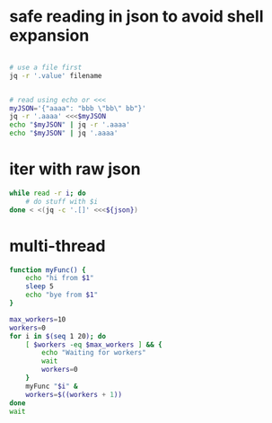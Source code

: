 

# safe reading in json to avoid shell expansion
```bash

# use a file first
jq -r '.value' filename


# read using echo or <<<
myJSON='{"aaaa": "bbb \"bb\" bb"}'
jq -r '.aaaa' <<<$myJSON
echo "$myJSON" | jq -r '.aaaa'
echo "$myJSON" | jq '.aaaa'

```

# iter with raw json
```bash
while read -r i; do
    # do stuff with $i
done < <(jq -c '.[]' <<<${json})
```


# multi-thread
```bash
function myFunc() {
    echo "hi from $1"
    sleep 5
    echo "bye from $1"
}

max_workers=10
workers=0
for i in $(seq 1 20); do
    [ $workers -eq $max_workers ] && {
        echo "Waiting for workers"
        wait
        workers=0
    }
    myFunc "$i" &
    workers=$((workers + 1))
done
wait
```